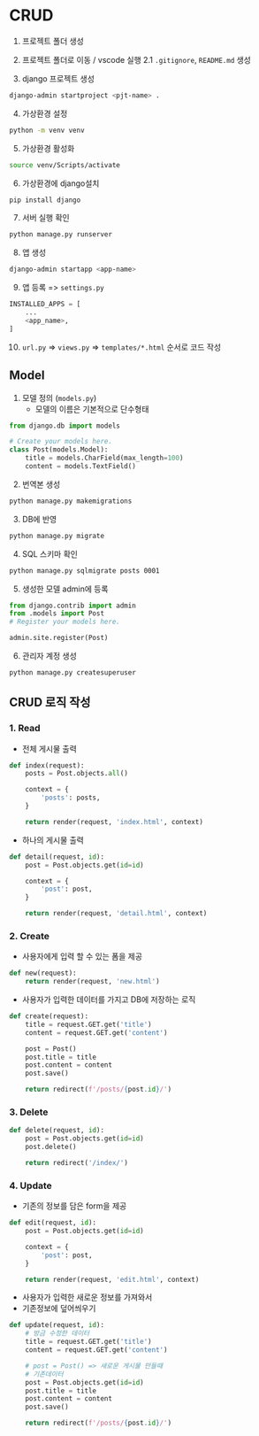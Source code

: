 # CRUD

1. 프로젝트 폴더 생성

2. 프로젝트 폴더로 이동 / vscode 실행
    2.1 `.gitignore`, `README.md` 생성

3. django 프로젝트 생성

```bash
django-admin startproject <pjt-name> .
```

4. 가상환경 설정

```bash
python -m venv venv
```

5. 가상환경 활성화
```bash
source venv/Scripts/activate
```

6. 가상환경에 django설치
```bash
pip install django
```

7. 서버 실행 확인
```bash
python manage.py runserver
```

8. 앱 생성
```bash
django-admin startapp <app-name>
```

9. 앱 등록 => `settings.py`
```python
INSTALLED_APPS = [
    ...
    <app_name>,
]
```

10. `url.py` => `views.py` => `templates/*.html` 순서로 코드 작성


## Model

1. 모델 정의 (`models.py`)
    - 모델의 이름은 기본적으로 단수형태

```python
from django.db import models

# Create your models here.
class Post(models.Model):
    title = models.CharField(max_length=100)
    content = models.TextField()
```

2. 번역본 생성
```bash
python manage.py makemigrations
```

3. DB에 반영
```bash
python manage.py migrate
```

4. SQL 스키마 확인
```bash
python manage.py sqlmigrate posts 0001
```

5. 생성한 모델 admin에 등록
```python
from django.contrib import admin
from .models import Post
# Register your models here.

admin.site.register(Post)
```

6. 관리자 계정 생성
```bash
python manage.py createsuperuser
```


## CRUD 로직 작성

### 1. Read

- 전체 게시물 출력
```python
def index(request):
    posts = Post.objects.all()

    context = {
        'posts': posts,
    }

    return render(request, 'index.html', context)
```

- 하나의 게시물 출력
```python
def detail(request, id):
    post = Post.objects.get(id=id)

    context = {
        'post': post,
    }

    return render(request, 'detail.html', context)
```


### 2. Create

- 사용자에게 입력 할 수 있는 폼을 제공
```python
def new(request):
    return render(request, 'new.html')
```

- 사용자가 입력한 데이터를 가지고 DB에 저장하는 로직
```python
def create(request):
    title = request.GET.get('title')
    content = request.GET.get('content')

    post = Post()
    post.title = title
    post.content = content
    post.save()

    return redirect(f'/posts/{post.id}/')
```


### 3. Delete
```python
def delete(request, id):
    post = Post.objects.get(id=id)
    post.delete()

    return redirect('/index/')
```


### 4. Update
- 기존의 정보를 담은 form을 제공
```python
def edit(request, id):
    post = Post.objects.get(id=id)

    context = {
        'post': post,
    }

    return render(request, 'edit.html', context)
```

- 사용자가 입력한 새로운 정보를 가져와서
- 기존정보에 덮어씌우기
```python
def update(request, id):
    # 방금 수정한 데이터
    title = request.GET.get('title')
    content = request.GET.get('content')

    # post = Post() => 새로운 게시물 만들때
    # 기존데이터
    post = Post.objects.get(id=id)
    post.title = title
    post.content = content
    post.save()

    return redirect(f'/posts/{post.id}/')
```